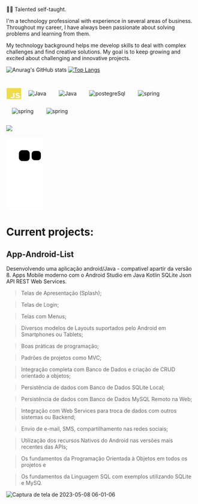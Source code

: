 
<div>


🧑🔭  Talented self-taught.
  
  I'm a technology professional with experience in several areas of business. Throughout my career, I have always been passionate about solving problems and learning from them.

My technology background helps me develop skills to deal with complex challenges and find creative solutions. My goal is to keep growing and excited about challenging and innovative projects.



  
  ![Anurag's GitHub stats](https://github-readme-stats.vercel.app/api?username=Gismii&show_icons=true&theme=highcontrast)
[![Top Langs](https://github-readme-stats.vercel.app/api/top-langs/?username=Gismii&layout=compact)](https://github.com/Gismii/github-readme-stats)

  </div>
  
  
 
 
 <div style="display: inline_block"><br>
  <img align="center" alt="Rafa-Js" height="30" width="40" src="https://raw.githubusercontent.com/devicons/devicon/master/icons/javascript/javascript-plain.svg" >
  <img align="center" alt="Java" height="40" width="40" src="https://cdn.jsdelivr.net/gh/devicons/devicon/icons/java/java-original-wordmark.svg"vspace="15" hspace="15">
  <img align="center" alt="Java" height="40" width="40" src="https://cdn.jsdelivr.net/gh/devicons/devicon/icons/kotlin/kotlin-original.svg"vspace="15" hspace="15">
  <img align="center" alt="postegreSql" height="40" width="45" src="https://cdn.jsdelivr.net/gh/devicons/devicon/icons/postgresql/postgresql-plain-wordmark.svg"vspace="15" hspace="15">
  <img align="center" alt="spring" height="55" width="65" src="https://cdn.jsdelivr.net/gh/devicons/devicon/icons/spring/spring-original-wordmark.svg"vspace="15" hspace="15">
<img align="center" alt="spring" height="55" width="65" src="https://cdn.jsdelivr.net/gh/devicons/devicon/icons/docker/docker-original-wordmark.svg"vspace="15" hspace="15">
  <img align="center" alt="spring" height="55" width="65" src="https://cdn.jsdelivr.net/gh/devicons/devicon/icons/androidstudio/androidstudio-original.svg"vspace="15" hspace="15">
  </div>
  
  
  
  
  <div> 
  
  <a href="https://www.linkedin.com/in/gismi-guimar%C3%A3es-52216b169/" target="_blank"><img src="https://img.shields.io/badge/-LinkedIn-%230077B5?style=for-the-badge&logo=linkedin&logoColor=white" target="_blank"></a> 
 
  ![Snake animation](https://github.com/gismii/gismii/blob/output/github-contribution-grid-snake.svg)
 
</div>


# Current projects:

## App-Android-List
Desenvolvendo uma aplicação android/Java -  compativel apartir da versão 8.
Apps Mobile moderno com o Android Studio em Java Kotlin SQLite Json API REST Web Services.

> Telas de Apresentação (Splash);

>Telas de Login;

>Telas com Menus;

>Diversos modelos de Layouts suportados pelo Android em Smartphones ou Tablets;

>Boas práticas de programação;

>Padrões de projetos como MVC;

>Integração completa com Banco de Dados e criação de CRUD orientado a objetos;

>Persistência de dados com Banco de Dados SQLite Local;

>Persistência de dados com Banco de Dados MySQL Remoto na Web;

>Integração com Web Services para troca de dados com outros sistemas ou Backend;

>Envio de e-mail, SMS, compartilhamento nas redes sociais;

>Utilização dos recursos Nativos do Android nas versões mais recentes das APIs;

>Os fundamentos da Programação Orientada à Objetos em todos os projetos e

>Os fundamentos da Linguagem SQL com exemplos utilizando SQLite e MySQ.

![Captura de tela de 2023-05-08 06-01-06](https://user-images.githubusercontent.com/97984496/236784725-365f124f-3c59-453a-9288-a57b70d4a482.png)
  
  
  
  
  
  
  
  


  

  
  
  

  

  



